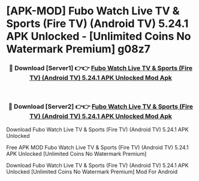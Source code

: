# [APK-MOD] Fubo  Watch Live TV & Sports (Fire TV) (Android TV) 5.24.1 APK Unlocked - [Unlimited Coins No Watermark Premium] g08z7



<div align="center">
<h3>🔴 Download [Server1] 👉👉 <a href="https://momento.my/?title=Fubo__Watch_Live_TV_&_Sports_(Fire_TV)_(Android_TV)_5.24.1_APK_Unlocked">Fubo  Watch Live TV & Sports (Fire TV) (Android TV) 5.24.1 APK Unlocked Mod Apk</a></h3><br>

<h3>🔴 Download [Server2] 👉👉 <a href="https://momento.my/?title=Fubo__Watch_Live_TV_&_Sports_(Fire_TV)_(Android_TV)_5.24.1_APK_Unlocked">Fubo  Watch Live TV & Sports (Fire TV) (Android TV) 5.24.1 APK Unlocked Mod Apk</a></h3>
</div>



Download Fubo  Watch Live TV & Sports (Fire TV) (Android TV) 5.24.1 APK Unlocked 

Free APK MOD Fubo  Watch Live TV & Sports (Fire TV) (Android TV) 5.24.1 APK Unlocked [Unlimited Coins No Watermark Premium]

Download Fubo  Watch Live TV & Sports (Fire TV) (Android TV) 5.24.1 APK Unlocked [Unlimited Coins No Watermark Premium] Mod For Android
